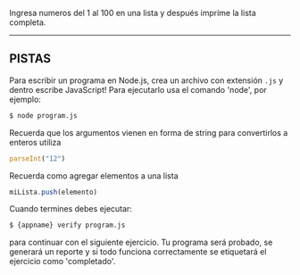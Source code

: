 Ingresa numeros del 1 al 100 en una lista y después impríme la lista completa.

----------------------------------------------------------------------
## PISTAS

Para escribir un programa en Node.js, crea un archivo con extensión `.js` y dentro escribe JavaScript! Para ejecutarlo usa el comando 'node', por ejemplo:
```sh
$ node program.js
```
Recuerda que los argumentos vienen en forma de string para convertirlos a enteros utiliza
```js
parseInt("12")
```

Recuerda como agregar elementos a una lista

```js
miLista.push(elemento)
```

Cuando termines debes ejecutar:

```sh
$ {appname} verify program.js
```

para continuar con el siguiente ejercicio. Tu programa será probado, se generará un reporte y si todo funciona correctamente se etiquetará el ejercicio como 'completado'.